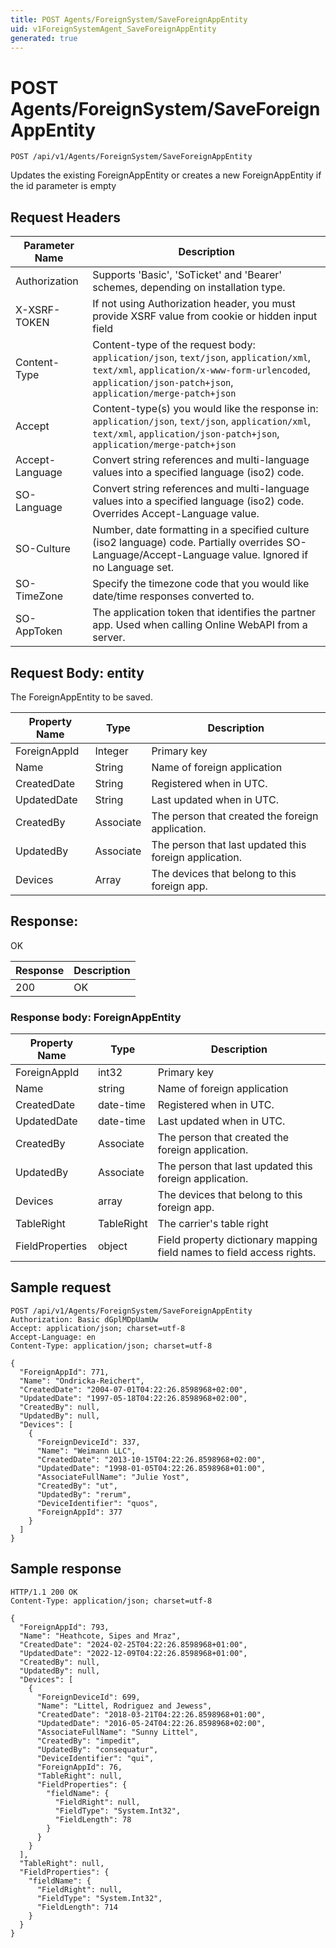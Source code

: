```yaml
---
title: POST Agents/ForeignSystem/SaveForeignAppEntity
uid: v1ForeignSystemAgent_SaveForeignAppEntity
generated: true
---
```


# POST Agents/ForeignSystem/SaveForeignAppEntity

```http
POST /api/v1/Agents/ForeignSystem/SaveForeignAppEntity
```

Updates the existing ForeignAppEntity or creates a new ForeignAppEntity if the id parameter is empty








## Request Headers

| Parameter Name | Description |
|----------------|-------------|
| Authorization  | Supports 'Basic', 'SoTicket' and 'Bearer' schemes, depending on installation type. |
| X-XSRF-TOKEN   | If not using Authorization header, you must provide XSRF value from cookie or hidden input field |
| Content-Type | Content-type of the request body: `application/json`, `text/json`, `application/xml`, `text/xml`, `application/x-www-form-urlencoded`, `application/json-patch+json`, `application/merge-patch+json` |
| Accept         | Content-type(s) you would like the response in: `application/json`, `text/json`, `application/xml`, `text/xml`, `application/json-patch+json`, `application/merge-patch+json` |
| Accept-Language | Convert string references and multi-language values into a specified language (iso2) code. |
| SO-Language | Convert string references and multi-language values into a specified language (iso2) code. Overrides Accept-Language value. |
| SO-Culture | Number, date formatting in a specified culture (iso2 language) code. Partially overrides SO-Language/Accept-Language value. Ignored if no Language set. |
| SO-TimeZone | Specify the timezone code that you would like date/time responses converted to. |
| SO-AppToken | The application token that identifies the partner app. Used when calling Online WebAPI from a server. |

## Request Body: entity 

The ForeignAppEntity to be saved. 

| Property Name | Type |  Description |
|----------------|------|--------------|
| ForeignAppId | Integer | Primary key |
| Name | String | Name of foreign application |
| CreatedDate | String | Registered when  in UTC. |
| UpdatedDate | String | Last updated when  in UTC. |
| CreatedBy | Associate | The person that created the foreign application. |
| UpdatedBy | Associate | The person that last updated this foreign application. |
| Devices | Array | The devices that belong to this foreign app. |

## Response:

OK

| Response | Description |
|----------------|-------------|
| 200 | OK |

### Response body: ForeignAppEntity

| Property Name | Type |  Description |
|----------------|------|--------------|
| ForeignAppId | int32 | Primary key |
| Name | string | Name of foreign application |
| CreatedDate | date-time | Registered when  in UTC. |
| UpdatedDate | date-time | Last updated when  in UTC. |
| CreatedBy | Associate | The person that created the foreign application. |
| UpdatedBy | Associate | The person that last updated this foreign application. |
| Devices | array | The devices that belong to this foreign app. |
| TableRight | TableRight | The carrier's table right |
| FieldProperties | object | Field property dictionary mapping field names to field access rights. |

## Sample request

```http!
POST /api/v1/Agents/ForeignSystem/SaveForeignAppEntity
Authorization: Basic dGplMDpUamUw
Accept: application/json; charset=utf-8
Accept-Language: en
Content-Type: application/json; charset=utf-8

{
  "ForeignAppId": 771,
  "Name": "Ondricka-Reichert",
  "CreatedDate": "2004-07-01T04:22:26.8598968+02:00",
  "UpdatedDate": "1997-05-18T04:22:26.8598968+02:00",
  "CreatedBy": null,
  "UpdatedBy": null,
  "Devices": [
    {
      "ForeignDeviceId": 337,
      "Name": "Weimann LLC",
      "CreatedDate": "2013-10-15T04:22:26.8598968+02:00",
      "UpdatedDate": "1998-01-05T04:22:26.8598968+01:00",
      "AssociateFullName": "Julie Yost",
      "CreatedBy": "ut",
      "UpdatedBy": "rerum",
      "DeviceIdentifier": "quos",
      "ForeignAppId": 377
    }
  ]
}
```

## Sample response

```http_
HTTP/1.1 200 OK
Content-Type: application/json; charset=utf-8

{
  "ForeignAppId": 793,
  "Name": "Heathcote, Sipes and Mraz",
  "CreatedDate": "2024-02-25T04:22:26.8598968+01:00",
  "UpdatedDate": "2022-12-09T04:22:26.8598968+01:00",
  "CreatedBy": null,
  "UpdatedBy": null,
  "Devices": [
    {
      "ForeignDeviceId": 699,
      "Name": "Littel, Rodriguez and Jewess",
      "CreatedDate": "2018-03-21T04:22:26.8598968+01:00",
      "UpdatedDate": "2016-05-24T04:22:26.8598968+02:00",
      "AssociateFullName": "Sunny Littel",
      "CreatedBy": "impedit",
      "UpdatedBy": "consequatur",
      "DeviceIdentifier": "qui",
      "ForeignAppId": 76,
      "TableRight": null,
      "FieldProperties": {
        "fieldName": {
          "FieldRight": null,
          "FieldType": "System.Int32",
          "FieldLength": 78
        }
      }
    }
  ],
  "TableRight": null,
  "FieldProperties": {
    "fieldName": {
      "FieldRight": null,
      "FieldType": "System.Int32",
      "FieldLength": 714
    }
  }
}
```